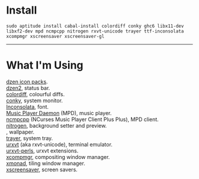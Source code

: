 # Install
    sudo aptitude install cabal-install colordiff conky ghc6 libx11-dev libxf2-dev mpd ncmpcpp nitrogen rxvt-unicode trayer ttf-inconsolata xcompmgr xscreensaver xscreensaver-gl

----

# What I'm Using
[dzen icon packs](http://dzen.geekmode.org/wiki/wiki.cgi/-main/DzenIconPacks).  
[dzen2](https://github.com/robm/dzen), status bar.  
[colordiff](http://www.colordiff.org/), colourful diffs.  
[conky](http://conky.sourceforge.net/), system monitor.  
[Inconsolata](http://www.levien.com/type/myfonts/inconsolata.html), font.  
[Music Player Daemon](http://mpd.wikia.com/) (MPD), music player.  
[ncmpcpp](http://ncmpcpp.rybczak.net/) (NCurses Music Player Client Plus Plus), MPD client.  
[nitrogen](http://projects.l3ib.org/nitrogen/), background setter and preview.  
, wallpaper.  
[trayer](https://code.google.com/p/trayer/), system tray.  
[urxvt](http://software.schmorp.de/pkg/rxvt-unicode) (aka rxvt-unicode), terminal emulator.  
[urxvt-perls](https://github.com/muennich/urxvt-perls), urxvt extensions.  
[xcompmgr](http://www.freedesktop.org/wiki/Software/xapps), compositing window manager.  
[xmonad](http://xmonad.org/), tiling window manager.  
[xscreensaver](http://www.jwz.org/xscreensaver/), screen savers.  
